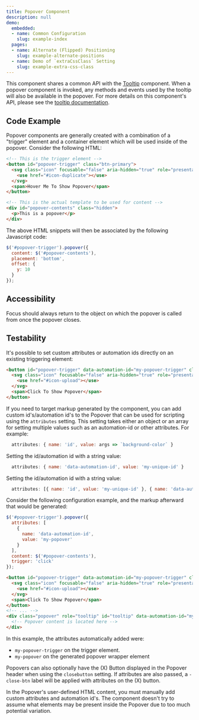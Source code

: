 ```yaml
---
title: Popover Component
description: null
demo:
  embedded:
  - name: Common Configuration
    slug: example-index
  pages:
  - name: Alternate (Flipped) Positioning
    slug: example-alternate-positions
  - name: Demo of `extraCssClass` Setting
    slug: example-extra-css-class
---
```


This component shares a common API with the [Tooltip](./tooltip) component. When a popover component is invoked, any methods and events used by the tooltip will also be available in the popover. For more details on this component's API, please see the [tooltip documentation](./tooltip).

## Code Example

Popover components are generally created with a combination of a "trigger" element and a container element which will be used inside of the popover.  Consider the following HTML:

```html
<!-- This is the trigger element -->
<button id="popover-trigger" class="btn-primary">
  <svg class="icon" focusable="false" aria-hidden="true" role="presentation">
    <use href="#icon-duplicate"></use>
  </svg>
  <span>Hover Me To Show Popover</span>
</button>

<!-- This is the actual template to be used for content -->
<div id="popover-contents" class="hidden">
  <p>This is a popover</p>
</div>

```

The above HTML snippets will then be associated by the following Javascript code:

```javascript
$('#popover-trigger').popover({
  content: $('#popover-contents'),
  placement: 'bottom',
  offset: {
    y: 10
  }
});
```

## Accessibility

Focus should always return to the object on which the popover is called from once the popover closes.

## Testability

It's possible to set custom attributes or automation ids directly on an existing triggering element:

```html
<button id="popover-trigger" data-automation-id="my-popover-trigger" class="btn-secondary" type="button">
  <svg class="icon" focusable="false" aria-hidden="true" role="presentation">
    <use href="#icon-upload"></use>
  </svg>
  <span>Click To Show Popover</span>
</button>
```

If you need to target markup generated by the component, you can add custom id's/automation id's to the Popover that can be used for scripting using the `attributes` setting. This setting takes either an object or an array for setting multiple values such as an automation-id or other attributes. For example:

```js
  attributes: { name: 'id', value: args => `background-color` }
```

Setting the id/automation id with a string value:

```js
  attributes: { name: 'data-automation-id', value: 'my-unique-id' }
```

Setting the id/automation id with a string value:

```js
  attributes: [{ name: 'id', value: 'my-unique-id' }, { name: 'data-automation-id', value: 'my-unique-id' }]
```

Consider the following configuration example, and the markup afterward that would be generated:

```js
$('#popover-trigger').popover({
  attributes: [
    {
      name: 'data-automation-id',
      value: 'my-popover'
    }
  ],
  content: $('#popover-contents'),
  trigger: 'click'
});
```

```html
<button id="popover-trigger" data-automation-id="my-popover-trigger" class="btn-secondary" type="button">
  <svg class="icon" focusable="false" aria-hidden="true" role="presentation">
    <use href="#icon-upload"></use>
  </svg>
  <span>Click To Show Popover</span>
</button>
<!-- ... -->
<div class="popover" role="tooltip" id="tooltip" data-automation-id="my-popover">
  <!-- Popover content is located here -->
</div>
```

In this example, the attributes automatically added were:

- `my-popover-trigger` on the trigger element.
- `my-popover` on the generated popover wrapper element

Popovers can also optionally have the (X) Button displayed in the Popover header when using the `closebutton` setting. If attributes are also passed, a `-close-btn` label will be applied with attributes on the (X) button.

In the Popover's user-defined HTML content, you must manually add custom attributes and automation id's.  The component doesn't try to assume what elements may be present inside the Popover due to too much potential variation.
